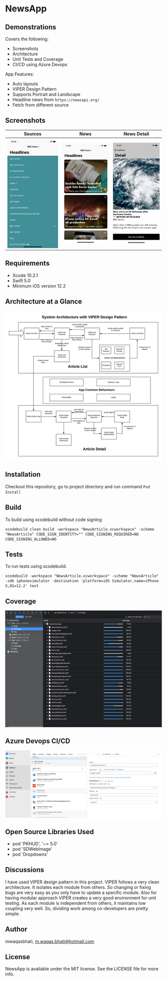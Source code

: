 # NewsApp


## Demonstrations

Covers the following:
* Screenshots
* Architecture 
* Unit Tests and Coverage
* CI/CD using Azure Devops

App Features:
* Auto layouts
* VIPER Design Pattern 
* Supports Portrait and Landscape
* Headline news from `https://newsapi.org/`
* Fetch from different source

## Screenshots

|             Sources         |         News          | News Detail |
|---------------------------------|------------------------------|------------------------------|
|![Demo](https://github.com/mwaqasbhati/NewsApp/blob/master/Screenshots/Categories.png)|![Demo](https://github.com/mwaqasbhati/NewsApp/blob/master/Screenshots/Article%20List.png)|![Demo](https://github.com/mwaqasbhati/NewsApp/blob/master/Screenshots/Article%20Detail.png)|

## Requirements

- Xcode 10.2.1
- Swift 5.0
- Minimum iOS version 12.2


## Architecture at a Glance

![Architecture at a Glance](https://github.com/mwaqasbhati/NewsApp/blob/master/System%20Architecture/System%20Architecture.jpeg)

## Installation

Checkout this repository, go to project directory and run command `Pod Install`

## Build

To build using xcodebuild without code signing
```
xcodebuild clean build -workspace "NewsArticle.xcworkspace" -scheme "NewsArticle" CODE_SIGN_IDENTITY="" CODE_SIGNING_REQUIRED=NO CODE_SIGNING_ALLOWED=NO
```

## Tests

To run tests using xcodebuild.
```
xcodebuild -workspace "NewsArticle.xcworkspace" -scheme "NewsArticle" -sdk iphonesimulator -destination 'platform=iOS Simulator,name=iPhone X,OS=12.2' test
```
## Coverage

![Architecture at a Glance](https://github.com/mwaqasbhati/NewsApp/blob/master/Screenshots/Test%20Coverage.png)

## Azure Devops CI/CD

![Architecture at a Glance](https://github.com/mwaqasbhati/NewsApp/blob/master/Screenshots/Azure%20Devops.png)

## Open Source Libraries Used

* pod 'PKHUD', '~> 5.0'
* pod 'SDWebImage'
* pod 'Dropdowns'

## Discussions

I have used VIPER design pattern in this project. VIPER follows a very clean architecture. It isolates each module from others. So changing or fixing bugs are very easy as you only have to update a specific module. Also for having modular approach VIPER creates a very good environment for unit testing. As each module is independent from others, it maintains low coupling very well. So, dividing work among co-developers are pretty simple.

## Author

mwaqasbhati, m.waqas.bhati@hotmail.com

## License

NewsApp is available under the MIT license. See the LICENSE file for more info.


